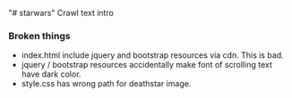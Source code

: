 "# starwars" 
Crawl text intro

### Broken things

* index.html include jquery and bootstrap resources via cdn. This is bad.
* jquery / bootstrap resources accidentally make font of scrolling text have dark color.
* style.css has wrong path for deathstar image. 